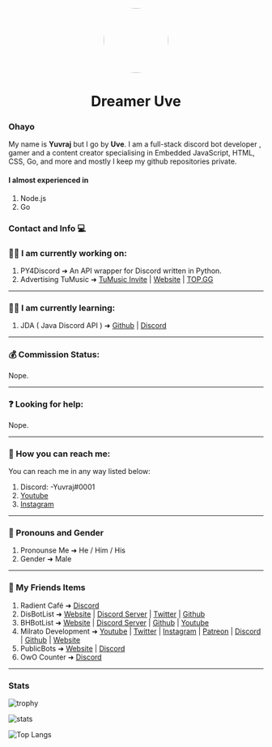 <p align="center">    
    <img style="border-radius: 100px" width="128" height="128" src="https://user-images.githubusercontent.com/74107109/125193859-50826400-e26c-11eb-8b01-1161a52dcb85.gif">
</p>
<h1 align="center">Dreamer Uve</h1>

### Ohayo
My name is **Yuvraj** but I go by **Uve**. I am a full-stack discord bot developer , gamer and a content creator specialising in Embedded JavaScript, HTML, CSS, Go, and more and mostly I keep my github repositories private.

#### I almost experienced in
1. Node.js
2. Go

### Contact and Info 💻

### 👨‍💻 I am currently working on:
1. PY4Discord ➜ An API wrapper for Discord written in Python.
2. Advertising TuMusic ➜ [TuMusic Invite](https://dsc.gg/tum) | [Website](https://Tu.dreameruve.repl.co/) | [TOP.GG](https://top.gg/bot/839699231983403019/vote)

---
### 👩‍🏫 I am currently learning:
1. JDA ( Java Discord API ) ➜ [Github](https://github.com/DV8FromTheWorld/JDA) | [Discord](https://discord.gg/jda)

---
### 💰 Commission Status:
Nope.

---
### ❓ Looking for help:
Nope.

---
### 📧 How you can reach me:
You can reach me in any way listed below:
1. Discord: -Yuvraj#0001
2. [Youtube](https://rotf.lol/Uve-FF)
3. [Instagram](https://www.instagram.com/v_uve.ff)

---
### 👦 Pronouns and Gender
1. Pronounse Me ➜ He / Him / His
2. Gender ➜ Male

---
### 👬 My Friends Items
1. Radient Café ➜ [Discord](https://dsc.gg/rdtc)
2. DisBotList ➜ [Website](https://disbotlist.xyz) | [Discord Server](https://discord.gg/disbotlist) | [Twitter](https://twitter.com/BotlistDis) | [Github](https://github.com/disbotlist-xyz)
3. BHBotList ➜ [Website](https://bhbotlist.xyz) | [Discord Server](https://discord.gg/wqvPjmJ36Y) | [Github](https://github.com/bhbotlist-xyz) | [Youtube](https://www.youtube.com/channel/UC8kszW3C8Qtrnn4WTegl4PQ)
4. Milrato Development ➜ [Youtube](https://www.youtube.com/c/Tomato6966) | [Twitter](https://twitter.com/MilratoDev) | [Instagram](https://www.instagram.com/MilratoDev/) | [Patreon](https://www.patreon.com/MilratoDevelopment?fan_landing=true) | [Discord](https://discord.gg/XyrqcdS) | [Github](https://github.com/Tomato6966) | [Website](https://milrato.eu)
5. PublicBots ➜ [Website](https://bot-list.publicbots.eu/) | [Discord](https://discord.gg/dT6pwYwsrf)
6. OwO Counter ➜ [Discord](https://discord.gg/VdXWBjy5E7)

---

### Stats
![trophy](https://github-profile-trophy.vercel.app/?username=Dreamer-Uve&theme=gruvbox)

![stats](https://github-readme-stats.vercel.app/api?username=Dreamer-Uve&show_icons=true&theme=radical) 

![Top Langs](https://github-readme-stats.vercel.app/api/top-langs/?username=Dreamer-Uve&layout=compact&show_icons=true&title_color=fff&icon_color=79ff97&text_color=9f9f9f&bg_color=151515)
# 
